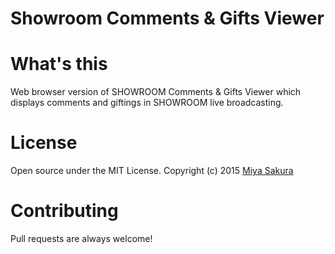 Showroom Comments & Gifts Viewer
==================

# What's this

Web browser version of SHOWROOM Comments & Gifts Viewer which displays comments and giftings in SHOWROOM live broadcasting.

# License

Open source under the MIT License.
Copyright (c) 2015 [Miya Sakura](https://miyasakura.amebaownd.com/)

# Contributing

Pull requests are always welcome!
